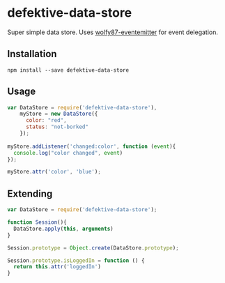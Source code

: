 # defektive-data-store
Super simple data store. Uses [wolfy87-eventemitter](https://github.com/Olical/EventEmitter) for event delegation.
## Installation


```
npm install --save defektive-data-store
```

## Usage
```js
var DataStore = require('defektive-data-store'),
    myStore = new DataStore({
      color: "red",
      status: "not-borked"
    });
    
myStore.addListener('changed:color', function (event){
  console.log("color changed", event)
});

myStore.attr('color', 'blue');
```

## Extending
```js
var DataStore = require('defektive-data-store');

function Session(){
  DataStore.apply(this, arguments)  
}

Session.prototype = Object.create(DataStore.prototype);

Session.prototype.isLoggedIn = function () {
  return this.attr('loggedIn')
}
```
